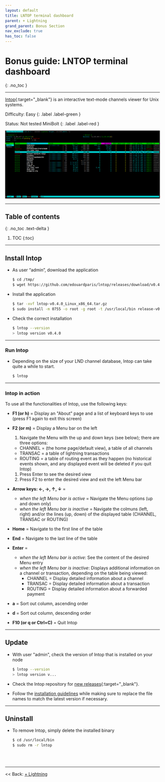 ```yaml
---
layout: default
title: LNTOP terminal dashboard
parent: + Lightning
grand_parent: Bonus Section
nav_exclude: true
has_toc: false
---
```

<!-- markdownlint-disable MD014 MD022 MD025 MD033 MD040 -->

# Bonus guide: LNTOP terminal dashboard

{: .no_toc }

---

[lntop](https://github.com/edouardparis/lntop){:target="_blank"} is an interactive text-mode channels viewer for Unix systems.

Difficulty: Easy
{: .label .label-green }

Status: Not tested MiniBolt
{: .label .label-red }

![lntop](../../../images/74_lntop.png)

---

## Table of contents
{: .no_toc .text-delta }

1. TOC
{:toc}

---

## Install lntop

* As user “admin”, download the application

  ```sh
  $ cd /tmp/
  $ wget https://github.com/edouardparis/lntop/releases/download/v0.4.0/lntop-v0.4.0_Linux_x86_64.tar.gz
  ```

* Install the application

  ```sh
  $ tar -xvf lntop-v0.4.0_Linux_x86_64.tar.gz
  $ sudo install -m 0755 -o root -g root -t /usr/local/bin release-v0.4.0-Linux-x86_64/lntop
  ```

* Check the correct installation

  ```sh
  $ lntop --version
  > lntop version v0.4.0
  ```

---

### Run lntop

* Depending on the size of your LND channel database, lntop can take quite a while to start.

  ```sh
  $ lntop
  ```

---

### lntop in action

To use all the functionalities of lntop, use the following keys:

* **F1 (or h)** = Display an "About" page and a list of keyboard keys to use (press F1 again to exit this screen)

* **F2 (or m)** = Display a Menu bar on the left
  1. Navigate the Menu with the up and down keys (see below); there are three options:
  * CHANNEL = (the home page/default view), a table of all channels
  * TRANSAC = a table of lightning transactions
  * ROUTING = a table of routing event as they happen (no historical events shown, and any displayed event will be deleted if you quit lntop)
  1. Press Enter to see the desired view
  1. Press F2 to enter the desired view and exit the left Menu bar

* **Arrow keys: ←, →, ↑, ↓** =
  * *when the left Menu bar is active* = Navigate the Menu options (up and down only)
  * *when the left Menu bar is inactive* = Navigate the colmuns (left, right) and/or the lines (up, down) of the displayed table (CHANNEL, TRANSAC or ROUTING)

* **Home** = Navigate to the first line of the table

* **End** = Navigate to the last line of the table

* **Enter** =
  * *when the left Menu bar is active*: See the content of the desired Menu entry
  * *when the left Menu bar is inactive*: Displays additional information on a channel or transaction, depending on the table being viewed:
    * CHANNEL = Display detailed information about a channel
    * TRANSAC = Display detailed information about a transaction
    * ROUTING = Display detailed information about a forwarded payment

* **a** = Sort out column, ascending order

* **d** = Sort out column, descending order

* **F10 (or q or Ctrl+C)** = Quit lntop

---

## Update

* With user "admin", check the version of lntop that is installed on your node

  ```sh
  $ lntop --version
  > lntop version v...
  ```

* Check the lntop repository for [new releases](https://github.com/edouardparis/lntop/releases){:target="_blank"}.

* Follow the [installation guidelines](#install-lntop) while making sure to replace the file names to match the latest version if necessary.

---

## Uninstall

* To remove lntop, simply delete the installed binary

  ```sh
  $ cd /usr/local/bin
  $ sudo rm -r lntop
  ```

<br /><br />

---

<< Back: [+ Lightning](index.md)
